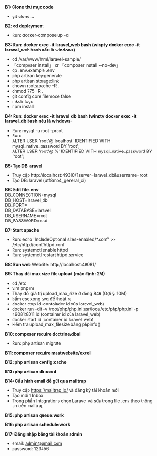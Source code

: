 **B1: Clone thư mục code**

-   git clone ...

**B2: cd deployment**

-   Run: docker-compose up -d

**B3: Run: docker exec -it laravel_web bash (winpty docker exec -it laravel_web bash nếu là windows)**

-   cd /var/www/html/laravel-sample/
-   「composer install」 or 「composer install --no-dev」
-   cp .env.example .env
-   php artisan key:generate
-   php artisan storage:link
-   chown root:apache -R .
-   chmod 775 -R .
-   git config core.filemode false
-   mkdir logs
-   npm install

**B4: Run: docker exec -it laravel_db bash (winpty docker exec -it laravel_db bash nếu là windows)**

-   Run: mysql -u root -proot
-   Run:<br>
    ALTER USER 'root'@'localhost' IDENTIFIED WITH mysql_native_password BY 'root';<br>
    ALTER USER 'root'@'%' IDENTIFIED WITH mysql_native_password BY 'root';

**B5: Tạo DB laravel**

-   Truy cập http://localhost:49310/?server=laravel_db&username=root
-   Tạo DB: laravel (utf8mb4_general_ci)

**B6: Edit file .env<br>**
DB_CONNECTION=mysql<br>
DB_HOST=laravel_db<br>
DB_PORT=<br>
DB_DATABASE=laravel<br>
DB_USERNAME=root<br>
DB_PASSWORD=root<br>

**B7: Start apache**

-   Run: echo 'IncludeOptional sites-enabled/\*.conf' >> /etc/httpd/conf/httpd.conf
-   Run: systemctl enable httpd
-   Run: systemctl restart httpd.service

**B8: Run web**
Website: http://localhost:49081/<br>

**B9: Thay đổi max size file upload (mặc định: 2M)**

-   cd /etc
-   vim php.ini
-   Thay đổi giá trị upload_max_size ở dòng 846 (Gợi ý: 10M)
-   bấm esc xong :wq để thoát ra
-   docker stop id (containder id của laravel_web)
-   docker run -dit -v /root/php/php.ini:usr/local/etc/php/php.ini -p 49081:8011 id (container id của laravel_web)
-   docker start id (container id laravel_web)
-   kiểm tra upload_max_filesize bằng phpinfo()

**B10: composer require doctrine/dbal**
-   Run: php artisan migrate 

**B11: composer require maatwebsite/excel**

**B12: php artisan config:cache**

**B13: php artisan db:seed**

**B14: Cấu hình email để gửi qua mailtrap**

-   Truy cập https://mailtrap.io/ và đăng ký tài khoản mới
-   Tạo mới 1 Inbox
-   Trong phần Integrations chọn Laravel và sửa trong file .env theo thông tin trên mailtrap 

**B15: php artisan queue:work**

**B16: php artisan schedule:work**

**B17: Đăng nhập bằng tài khoản admin**

-   email: admin@gmail.com
-   password: 123456
